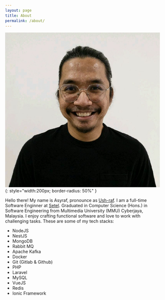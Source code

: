 ```yaml
---
layout: page
title: About
permalink: /about/
---
```

![default profile](/assets/default-profile.jpeg){: style="width:200px; border-radius: 50%" }

Hello there! My name is Asyraf, pronounce as [Ush-raf](https://translate.google.com.my/?sl=ms&text=Asyraf). I am a full-time Software Enginner at [Setel](https://setel.com). Graduated in Computer Science (Hons.) in Software Engineering from Multimedia University (MMU) Cyberjaya, Malaysia. I enjoy crafting functional software and love to work with challenging tasks. These are some of my tech stacks:

- NodeJS
- NestJS
- MongoDB
- Rabbit MQ
- Apache Kafka
- Docker
- Git (Gitlab & Github)
- PHP
- Laravel
- MySQL
- VueJS
- Redis
- Ionic Framework


